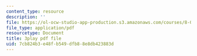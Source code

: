 ```yaml
---
content_type: resource
description: ''
file: https://ol-ocw-studio-app-production.s3.amazonaws.com/courses/8-01sc-classical-mechanics-fall-2016/7cb824b3e48fb549dfb88e8db423883d_L5jhg4q1Xvo.pdf
file_type: application/pdf
resourcetype: Document
title: 3play pdf file
uid: 7cb824b3-e48f-b549-dfb8-8e8db423883d
---
```

